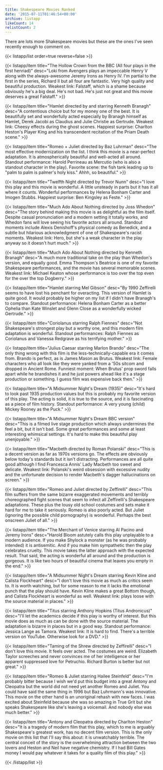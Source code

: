 ```yaml
---
title: Shakespeare Movies Ranked
date: '2015-07-11T01:46:54+00:00'
archive: listapp
likeCount: 14
relistCount: 2
---
```


There are lots more Shakespeare movies but these are the ones I've seen recently enough to comment on.

<!--more-->

{{< listapp/list order=true reverse=false >}}

   {{< listapp/item title="The Hollow Crown from the BBC (All four plays in the first henriad)"
      desc="Loki from Avengers plays an impeccable Henry V along with the always-awesome Jeremy Irons as Henry IV. I'm partial to the first in the series, Richard II but all four are fantastic. Very high quality and beautiful production. Weakest link: Falstaff, which is a shame because obviously he's a big deal. He's not bad. He's just not great and this movie deserves a great Falstaff." >}}

   {{< listapp/item title="Hamlet directed by and starring Kenneth Branagh"
      desc="A contentious choice but for my money one of the best. It is beautifully set and wonderfully acted especially by Branagh himself as Hamlet, Derek Jacobi as Claudius and Julie Christie as Gertrude. Weakest link: Cheesy effects during the ghost scenes. Happiest surprise: Charlton Heston's Player King and his transcendent recitation of the Priam Death scene." >}}

   {{< listapp/item title="Romeo + Juliet directed by Baz Luhrman"
      desc="The most effective modernization on the list. I think this movie is a near-perfect adaptation. It is atmospherically beautiful and well-acted all around. Standout performance: Harold Perrineau as Mercutio (who is also a standout character in the play). Favorite scene: the fish tank leading up to \"palm to palm is palmer's holy kiss.\" Ahhh, so beautiful." >}}

   {{< listapp/item title="Twelfth Night directed by Trevor Nunn"
      desc="I love this play and this movie is wonderful. A little unsteady in parts but it has it all where it counts. Wonderful performances by Helena Bonham Carter and Imogen Stubbs. Happiest surprise: Ben Kingsley as Feste." >}}

   {{< listapp/item title="Much Ado About Nothing directed by Joss Whedon"
      desc="The story behind making this movie is as delightful as the film itself. Despite casual pronunciation and a modern setting it totally works, and Whedon fans will love seeing his favorite actors all around. Standout moments include Alexis Denishoff's physical comedy as Benedick, and a subtle but hilarious acknowledgment of one of Shakespeare's racist moments. Weakest link: Hero, but she's a weak character in the play anyway so it doesn't hurt much." >}}

   {{< listapp/item title="Much Ado About Nothing directed by Kenneth Branagh"
      desc="A much more traditional take on the play than Whedon's version, and equally good. Emma Thompson's Beatrice is one of my favorite Shakespeare performances, and the movie has several memorable scenes. Weakest link: Michael Keaton whose performance is too over the top even for the over the top Dogberry." >}}

   {{< listapp/item title="Hamlet starring Mel Gibson"
      desc="By 1990 Zeffirelli seems to have lost his penchant for overacting. This version of Hamlet is quite good. It would probably be higher on my list if I didn't have Branagh's to compare. Standout performance: Helena Bonham Carter as a better Ophelia than Kate Winslet and Glenn Close as a wonderfully wicked Gertrude." >}}

   {{< listapp/item title="Coriolanus starring Ralph Fiennes"
      desc="Not Shakespeare's strongest play but a worthy one, and this modern film adaptation is wonderful. Standout performances: Ralph Fiennes as Coriolanus and Vanessa Redgrave as his terrifying mother." >}}

   {{< listapp/item title="Julius Caesar starring Marlon Brando"
      desc="The only thing wrong with this film is the less-technically-capable era it comes from. Brando is perfect, as is James Mason as Brutus. Weakest link: Female characters who all look like they were yanked from a '50s sitcom and dropped in Ancient Rome. Funniest moment: When Brutus' prop sword falls apart while he brandishes it and he just powers ahead like it's a stage production or something. I guess film was expensive back then." >}}

   {{< listapp/item title="A Midsummer Night's Dream (1935)"
      desc="It's hard to look past 1935 production values but this is probably my favorite version of this play. The acting is solid, it is true to the source, and it is fascinating as a piece of film history. Standout performance: A very young (child) Mickey Rooney as the Puck." >}}

   {{< listapp/item title="A Midsummer Night's Dream BBC version"
      desc="This is a filmed live stage production which always undermines the feel a bit, but it isn't bad. Some great performances and some at least interesting whimsical settings. It's hard to make this beautiful play unenjoyable." >}}

   {{< listapp/item title="Macbeth directed by Roman Polanski"
      desc="This is a decent version as far as 1970s versions go. The effects are obviously below today's standards but it isn't distracting. Performances are all quite good although I find Francesca Annis' Lady Macbeth too sweet and delicate. Weakest link: Polanski's weird obsession with excessive nudity and the unfortunate decision to render Macbeth's dagger hallucinations on screen." >}}

   {{< listapp/item title="Romeo and Juliet directed by Zeffirelli"
      desc="This film suffers from the same bizarre exaggerated movements and terribly choreographed fight scenes that seem to infect all Zeffirelli's Shakespeare adaptations. These plus the lousy old school costumes and sets make it hard for me to take it seriously. Romeo is also poorly acted. But Juliet (ignoring the possible child pornography) is wonderful. Perhaps the best onscreen Juliet of all." >}}

   {{< listapp/item title="The Merchant of Venice starring Al Pacino and Jeremy Irons"
      desc="Harold Bloom astutely calls this play unplayable to a modern audience. If you make Shylock a monster (as he was probably intended) it is antisemitic. And if you make him sympathetic then the play celebrates cruelty. This movie takes the latter approach with the expected result. That said, the acting is wonderful all around and the production is gorgeous. It is like two hours of beautiful cinema that leaves you empty in the end." >}}

   {{< listapp/item title="A Midsummer Night's Dream starring Kevin Kline and Calista Flockheart"
      desc="I don't love this movie as much as critics seem to. It is worth watching, but for some reason to me it lacks the emotional punch that the play should have. Kevin Kline makes a great Bottom though, and Calista Flockheart is wonderful as well. Weakest link: plays loose with the source material in places." >}}

   {{< listapp/item title="Titus starring Anthony Hopkins (Titus Andronicus)"
      desc="I'll let the academics decide if this play is worthy of interest. But this movie does as much as can be done with the source material. The adaptation is bizarre in places but in a good way. Standout performance: Jessica Lange as Tamora. Weakest link: It is hard to find. There's a terrible version on YouTube. Otherwise look for a DVD." >}}

   {{< listapp/item title="Taming of the Shrew directed by Zeffirelli"
      desc="I don't love this movie. It feels over acted. The costumes are weird. Elizabeth Taylor screeches and never convinces me of her intelligence or her apparent suppressed love for Petruchio. Richard Burton is better but not great." >}}

   {{< listapp/item title="Romeo & Juliet starring Hailee Steinfeld"
      desc="I'm probably bitter because I wish we'd put this budget into a great Antony and Cleopatra but the world did not need yet another Romeo and Juliet. You could have said the same thing in 1996 but Baz Luhrmann's was innovative. This movie on the other hand is an unoriginal rehash with new faces. I was excited about Steinfeld because she was so amazing in True Grit but she speaks Shakespeare like she's leaving a voicemail. And nobody else was much better." >}}

   {{< listapp/item title="Antony and Cleopatra directed by Charlton Heston"
      desc="It is a tragedy of modern film that this play, which to me is arguably Shakespeare's greatest work, has no decent film version. This is the only movie on this list that I'll say this about: it is unwatchably terrible. The central conceit of the story is the overwhelming attraction between the two lovers and Heston and Neil have negative chemistry. If I had Bill Gates money I would pay whatever it takes for a quality film of this play." >}}

{{< /listapp/list >}}

